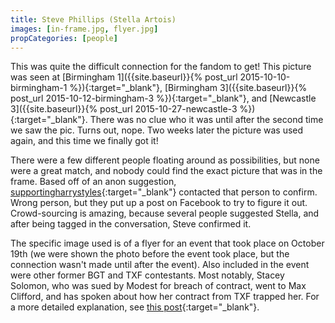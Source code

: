 ```yaml
---
title: Steve Phillips (Stella Artois)
images: [in-frame.jpg, flyer.jpg]
propCategories: [people]
---
```

This was quite the difficult connection for the fandom to get! This picture was seen at [Birmingham 1]({{site.baseurl}}{% post_url 2015-10-10-birmingham-1 %}){:target="_blank"}, [Birmingham 3]({{site.baseurl}}{% post_url 2015-10-12-birmingham-3 %}){:target="_blank"}, and [Newcastle 3]({{site.baseurl}}{% post_url 2015-10-27-newcastle-3  %}){:target="_blank"}. There was no clue who it was until after the second time we saw the pic. Turns out, nope. Two weeks later the picture was used again, and this time we finally got it!

There were a few different people floating around as possibilities, but none were a great match, and nobody could find the exact picture that was in the frame. Based off of an anon suggestion, [supportingharrystyles](http://beccasafan.tumblr.com/post/132091409597/lifechangeing-supportingharrystyles-like-he){:target="_blank"} contacted that person to confirm. Wrong person, but they put up a post on Facebook to try to figure it out. Crowd-sourcing is amazing, because several people suggested Stella, and after being tagged in the conversation, Steve confirmed it.

The specific image used is of a flyer for an event that took place on October 19th (we were shown the photo before the event took place, but the connection wasn't made until after the event). Also included in the event were other former BGT and TXF contestants. Most notably, Stacey Solomon, who was sued by Modest for breach of contract, went to Max Clifford, and has spoken about how her contract from TXF trapped her. For a more detailed explanation, see [this post](http://guiltywhispers.tumblr.com/post/132089942369/stacey-solomon-and-rbb){:target="_blank"}.

